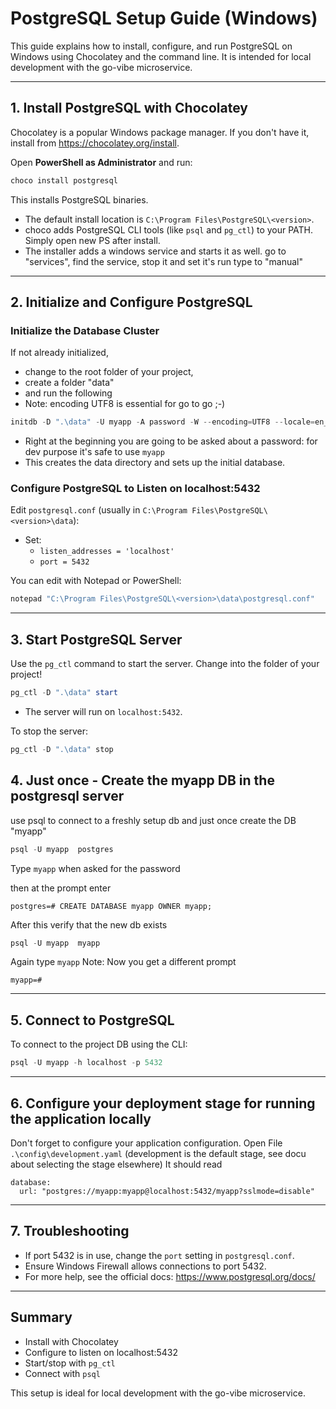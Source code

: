 # PostgreSQL Setup Guide (Windows)

This guide explains how to install, configure, and run PostgreSQL on Windows using Chocolatey and the command line. It is intended for local development with the go-vibe microservice.

---

## 1. Install PostgreSQL with Chocolatey

Chocolatey is a popular Windows package manager. If you don't have it, install from https://chocolatey.org/install.

Open **PowerShell as Administrator** and run:

```powershell
choco install postgresql
```

This installs PostgreSQL binaries.
- The default install location is `C:\Program Files\PostgreSQL\<version>`.
- choco adds PostgreSQL CLI tools (like `psql` and `pg_ctl`) to your PATH. Simply open new PS after install.
- The installer adds a windows service and starts it as well. go to "services", find the service, stop it and set it's run type to "manual"
---


## 2. Initialize and Configure PostgreSQL

### Initialize the Database Cluster

If not already initialized, 
- change to the root folder of your project, 
- create a folder "data" 
- and run the following
- Note: encoding UTF8 is essential for go to go ;-)

```powershell
initdb -D ".\data" -U myapp -A password -W --encoding=UTF8 --locale=en_US.UTF-8
```

- Right at the beginning you are going to be asked about a password: for dev purpose it's safe to use ``myapp``
- This creates the data directory and sets up the initial database.

### Configure PostgreSQL to Listen on localhost:5432

Edit `postgresql.conf` (usually in `C:\Program Files\PostgreSQL\<version>\data`):

- Set:
  - `listen_addresses = 'localhost'`
  - `port = 5432`

You can edit with Notepad or PowerShell:

```powershell
notepad "C:\Program Files\PostgreSQL\<version>\data\postgresql.conf"
```

---

## 3. Start PostgreSQL Server

Use the `pg_ctl` command to start the server. 
Change into the folder of your project!

```powershell
pg_ctl -D ".\data" start
```

- The server will run on `localhost:5432`.

To stop the server:

```powershell
pg_ctl -D ".\data" stop
```

## 4. Just once - Create the myapp DB in the postgresql server

use psql to connect to a freshly setup db and just once create the DB "myapp"

```powershell
psql -U myapp  postgres
```
Type ``myapp`` when asked for the password

then at the prompt enter
```
postgres=# CREATE DATABASE myapp OWNER myapp;
```

After this verify that the new db exists
```powershell
psql -U myapp  myapp
```

Again type ``myapp``
Note: Now you get a different prompt
```
myapp=#
```

---

## 5. Connect to PostgreSQL

To connect to the project DB using the CLI:

```powershell
psql -U myapp -h localhost -p 5432
```

---

## 6. Configure your deployment stage for running the application locally

Don't forget to configure your application configuration.
Open File ``.\config\development.yaml`` (development is the default stage, see docu about selecting the stage elsewhere)
It should read
```
database:
  url: "postgres://myapp:myapp@localhost:5432/myapp?sslmode=disable"
```

---

## 7. Troubleshooting

- If port 5432 is in use, change the `port` setting in `postgresql.conf`.
- Ensure Windows Firewall allows connections to port 5432.
- For more help, see the official docs: https://www.postgresql.org/docs/

---

## Summary

- Install with Chocolatey
- Configure to listen on localhost:5432
- Start/stop with `pg_ctl`
- Connect with `psql`

This setup is ideal for local development with the go-vibe microservice.
